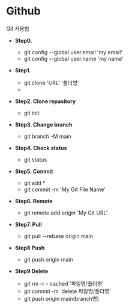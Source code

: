 # Github
Git 사용법

- **Step0.**
  - git config --global user.email 'my email'
  - git config --global user.name 'my name'

- **Step1.**
  - git clone 'URL' '폴더명'
  -  
- **Step2. Clone repasitory**
  - git init

- **Step3. Change branch**
  - git branch -M main

- **Step4. Check status**
   - git status

- **Step5. Commit**
  - git add *
  - git commit -m 'My Git File Name'

- **Step6. Remote**
  - git remote add origin 'My Git URL'

- **Step7. Pull**
  - git pull --rebase origin main

- **Step8 Push**
  - git push origin main

- **Step9 Delete**
  - git rm -r - cached '파일명/폴더명' 
  - git commit -m 'delete 파일명/폴더명'
  - git push origin main(branch명)

